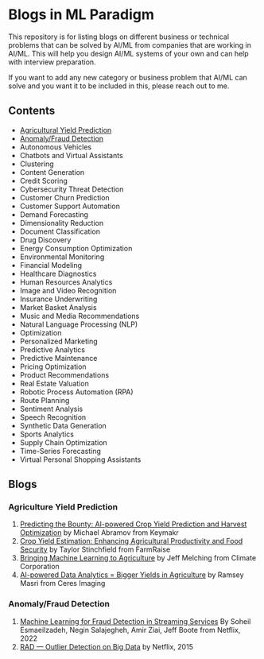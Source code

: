 # Blogs in ML Paradigm

This repository is for listing blogs on different business or technical problems that can be solved by AI/ML from companies that are working in AI/ML. This will help you design AI/ML systems of your own and can help with interview preparation.

If you want to add any new category or business problem that AI/ML can solve and you want it to be included in this, please reach out to me. 


## Contents

- [Agricultural Yield Prediction](https://github.com/gneeraj97/blogs-in-ml-paradigm/edit/main/README.md#agriculture-yield-prediction)
- [Anomaly/Fraud Detection](https://github.com/gneeraj97/blogs-in-ml-paradigm/edit/main/README.md#anomaly-detection)
- Autonomous Vehicles
- Chatbots and Virtual Assistants
- Clustering
- Content Generation
- Credit Scoring
- Cybersecurity Threat Detection
- Customer Churn Prediction
- Customer Support Automation
- Demand Forecasting
- Dimensionality Reduction
- Document Classification
- Drug Discovery
- Energy Consumption Optimization
- Environmental Monitoring
- Financial Modeling
- Healthcare Diagnostics
- Human Resources Analytics
- Image and Video Recognition
- Insurance Underwriting
- Market Basket Analysis
- Music and Media Recommendations
- Natural Language Processing (NLP)
- Optimization
- Personalized Marketing
- Predictive Analytics
- Predictive Maintenance
- Pricing Optimization
- Product Recommendations
- Real Estate Valuation
- Robotic Process Automation (RPA)
- Route Planning
- Sentiment Analysis
- Speech Recognition
- Synthetic Data Generation
- Sports Analytics
- Supply Chain Optimization
- Time-Series Forecasting
- Virtual Personal Shopping Assistants

## Blogs

### Agriculture Yield Prediction

1. [Predicting the Bounty: AI-powered Crop Yield Prediction and Harvest Optimization](https://keymakr.com/blog/predicting-the-bounty-ai-powered-crop-yield-prediction-and-harvest-optimization/) by Michael Abramov from Keymakr
2. [Crop Yield Estimation: Enhancing Agricultural Productivity and Food Security](https://www.farmraise.com/blog/crop-yield-estimation-enhancing-agricultural-productivity-and-food-security) by Taylor Stinchfield from FarmRaise
3. [Bringing Machine Learning to Agriculture](https://domino.ai/blog/bringing-ml-to-agriculture) by Jeff Melching from Climate Corporation
4. [AI-powered Data Analytics = Bigger Yields in Agriculture](https://ceres.ai/blog/ai-powered-data-analytics-bigger-yields-in-agriculture) by Ramsey Masri from Ceres Imaging

### Anomaly/Fraud Detection

1. [Machine Learning for Fraud Detection in Streaming Services](https://netflixtechblog.com/machine-learning-for-fraud-detection-in-streaming-services-b0b4ef3be3f6) By Soheil Esmaeilzadeh, Negin Salajegheh, Amir Ziai, Jeff Boote from Netflix, 2022
2. [RAD — Outlier Detection on Big Data](https://netflixtechblog.com/rad-outlier-detection-on-big-data-d6b0494371cc)  by Netflix, 2015




